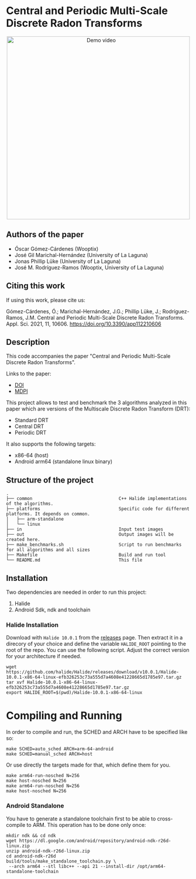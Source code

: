 # Central and Periodic Multi-Scale Discrete Radon Transforms

<p align="center">
    <img src="cover.gif" alt="Demo video" style="width:500px;"/>
</p>


## Authors of the paper
 * Óscar Gómez-Cárdenes (Wooptix)
 * José Gil Marichal-Hernández (University of La Laguna)
 * Jonas Phillip Lüke (University of La Laguna)
 * José M. Rodríguez-Ramos (Wooptix, University of La Laguna)

## Citing this work 
If using this work, please cite us:

Gómez-Cárdenes, Ó.; Marichal-Hernández, J.G.; Phillip Lüke, J.; Rodríguez-Ramos, J.M. Central and Periodic Multi-Scale Discrete Radon Transforms. Appl. Sci. 2021, 11, 10606. https://doi.org/10.3390/app112210606

## Description
This code accompanies the paper "Central and Periodic Multi-Scale Discrete Radon Transforms". 

Links to the paper: 
 * [DOI](https://doi.org/10.3390/app112210606)
 * [MDPI](https://www.mdpi.com/2076-3417/11/22/10606)

This project allows to test and benchmark the 3 algorithms analyzed in this paper which are versions of the Multiscale Discrete Radon Transform (DRT):
 * Standard DRT
 * Central DRT
 * Periodic DRT

It also supports the following targets:
 * x86-64  (host)
 * Android arm64 (standalone linux binary)

## Structure of the project

```
.
├── common                                 C++ Halide implementations of the algorithms.
├── platforms                              Specific code for different platforms. It depends on common.
│   ├── arm-standalone 
│   └── linux
├── in                                     Input test images
├── out                                    Output images will be created here.
├── make_benchmarks.sh                     Script to run benchmarks for all algorithms and all sizes
├── Makefile                               Build and run tool
└── README.md                              This file
```

## Installation
Two dependencies are needed in order to run this project:
1. Halide
2. Android Sdk, ndk and toolchain

### Halide Installation

Download with `Halide 10.0.1` from the [releases](https://github.com/halide/Halide/releases/tag/v10.0.1) page. Then extract it in a direcory of your choice and define the variable `HALIDE_ROOT` pointing to the root of the repo. You can use the following script. Adjust the correct version for your architecture if needed.

```shell
wget https://github.com/halide/Halide/releases/download/v10.0.1/Halide-10.0.1-x86-64-linux-efb326253c73a555d7a4608e41228665d1785e97.tar.gz
tar xvf Halide-10.0.1-x86-64-linux-efb326253c73a555d7a4608e41228665d1785e97.tar.gz
export HALIDE_ROOT=$(pwd)/Halide-10.0.1-x86-64-linux
```

# Compiling and Running

In order to compile and run, the SCHED and ARCH have to be specified like so:

```shell
make SCHED=auto_sched ARCH=arm-64-android
make SCHED=manual_sched ARCH=host
```

Or use directly the targets made for that, which define them for you.
```
make arm64-run-nosched N=256
make host-nosched N=256
make arm64-run-nosched N=256
make host-nosched N=256
```

### Android Standalone 
You have to generate a standalone toolchain first to be able to
 cross-compile to ARM. This operation has to be done only once:

```shell
mkdir ndk && cd ndk
wget https://dl.google.com/android/repository/android-ndk-r26d-linux.zip
unzip android-ndk-r26d-linux.zip
cd android-ndk-r26d
build/tools/make_standalone_toolchain.py \
 --arch arm64 --stl libc++ --api 21 --install-dir /opt/arm64-standalone-toolchain
```
